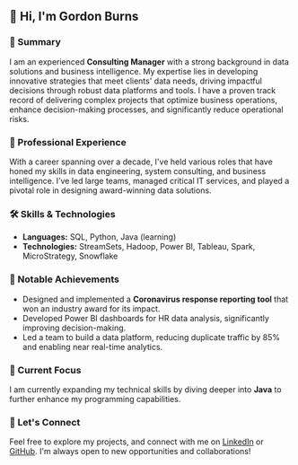 ## 👋 Hi, I'm Gordon Burns

### 🧠 Summary
I am an experienced **Consulting Manager** with a strong background in data solutions and business intelligence. My expertise lies in developing innovative strategies that meet clients' data needs, driving impactful decisions through robust data platforms and tools. I have a proven track record of delivering complex projects that optimize business operations, enhance decision-making processes, and significantly reduce operational risks.

### 💼 Professional Experience
With a career spanning over a decade, I've held various roles that have honed my skills in data engineering, system consulting, and business intelligence. I’ve led large teams, managed critical IT services, and played a pivotal role in designing award-winning data solutions.

### 🛠️ Skills & Technologies
- **Languages:** SQL, Python, Java (learning)
- **Technologies:** StreamSets, Hadoop, Power BI, Tableau, Spark, MicroStrategy, Snowflake

### 🌟 Notable Achievements
- Designed and implemented a **Coronavirus response reporting tool** that won an industry award for its impact.
- Developed Power BI dashboards for HR data analysis, significantly improving decision-making.
- Led a team to build a data platform, reducing duplicate traffic by 85% and enabling near real-time analytics.

### 🚀 Current Focus
I am currently expanding my technical skills by diving deeper into **Java** to further enhance my programming capabilities.

### 🤝 Let's Connect
Feel free to explore my projects, and connect with me on [LinkedIn](https://www.linkedin.com/in/gordon-burns-8770784b/) or [GitHub](https://github.com/Gordon-Burns). I'm always open to new opportunities and collaborations!
